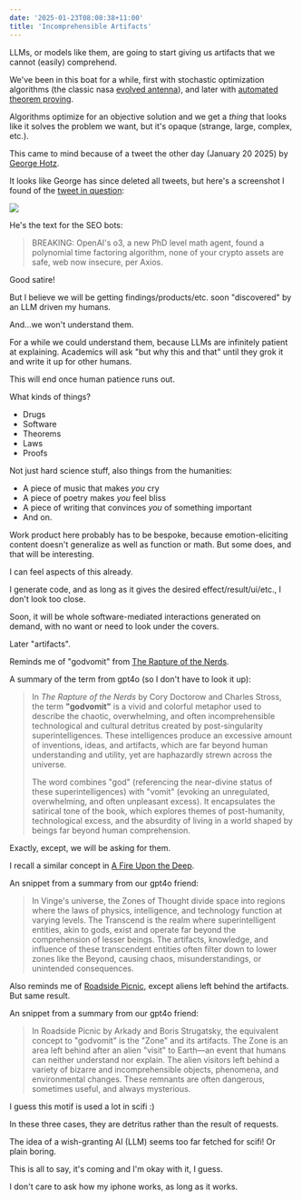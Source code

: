 ```yaml
---
date: '2025-01-23T08:08:38+11:00'
title: 'Incomprehensible Artifacts'
---
```


LLMs, or models like them, are going to start giving us artifacts that we cannot (easily) comprehend.

We've been in this boat for a while, first with stochastic optimization algorithms (the classic nasa [evolved antenna](https://en.wikipedia.org/wiki/Evolved_antenna)), and later with [automated theorem proving](https://en.wikipedia.org/wiki/Automated_theorem_proving).

Algorithms optimize for an objective solution and we get a _thing_ that looks like it solves the problem we want, but it's opaque (strange, large, complex, etc.).

This came to mind because of a tweet the other day (January 20 2025) by [George Hotz](https://x.com/realGeorgeHotz).

It looks like George has since deleted all tweets, but here's a screenshot I found of the [tweet in question](https://x.com/realGeorgeHotz/status/1881142120171626867):

![](/blog/pics/GeorgeHotzTweet.png)

He's the text for the SEO bots:

> BREAKING: OpenAI's o3, a new PhD level math agent, found a polynomial time factoring algorithm, none of your crypto assets are safe, web now insecure, per Axios.

Good satire!

But I believe we will be getting findings/products/etc. soon "discovered" by an LLM driven my humans.

And...we won't understand them.

For a while we could understand them, because LLMs are infinitely patient at explaining. Academics will ask "but why this and that" until they grok it and write it up for other humans.

This will end once human patience runs out.

What kinds of things?

* Drugs
* Software
* Theorems
* Laws
* Proofs

Not just hard science stuff, also things from the humanities:

* A piece of music that makes _you_ cry
* A piece of poetry makes _you_ feel bliss
* A piece of writing that convinces _you_ of something important
* And on.

Work product here probably has to be bespoke, because emotion-eliciting content doesn't generalize as well as function or math. But some does, and that will be interesting.

I can feel aspects of this already.

I generate code, and as long as it gives the desired effect/result/ui/etc., I don't look too close.

Soon, it will be whole software-mediated interactions generated on demand, with no want or need to look under the covers.

Later "artifacts".

Reminds me of "godvomit" from [The Rapture of the Nerds](https://www.goodreads.com/book/show/13538762-the-rapture-of-the-nerds).

A summary of the term from gpt4o (so I don't have to look it up):

> In *The Rapture of the Nerds* by Cory Doctorow and Charles Stross, the term **"godvomit"** is a vivid and colorful metaphor used to describe the chaotic, overwhelming, and often incomprehensible technological and cultural detritus created by post-singularity superintelligences. These intelligences produce an excessive amount of inventions, ideas, and artifacts, which are far beyond human understanding and utility, yet are haphazardly strewn across the universe.
>
> The word combines "god" (referencing the near-divine status of these superintelligences) with "vomit" (evoking an unregulated, overwhelming, and often unpleasant excess). It encapsulates the satirical tone of the book, which explores themes of post-humanity, technological excess, and the absurdity of living in a world shaped by beings far beyond human comprehension.

Exactly, except, we will be asking for them.

I recall a similar concept in [A Fire Upon the Deep](https://www.goodreads.com/book/show/77711.A_Fire_Upon_the_Deep).

An snippet from a summary from our gpt4o friend:

> In Vinge's universe, the Zones of Thought divide space into regions where the laws of physics, intelligence, and technology function at varying levels. The Transcend is the realm where superintelligent entities, akin to gods, exist and operate far beyond the comprehension of lesser beings. The artifacts, knowledge, and influence of these transcendent entities often filter down to lower zones like the Beyond, causing chaos, misunderstandings, or unintended consequences.

Also reminds me of [Roadside Picnic](https://www.goodreads.com/book/show/331256.Roadside_Picnic), except aliens left behind the artifacts. But same result.

An snippet from a summary from our gpt4o friend:

> In Roadside Picnic by Arkady and Boris Strugatsky, the equivalent concept to "godvomit" is the "Zone" and its artifacts. The Zone is an area left behind after an alien "visit" to Earth—an event that humans can neither understand nor explain. The alien visitors left behind a variety of bizarre and incomprehensible objects, phenomena, and environmental changes. These remnants are often dangerous, sometimes useful, and always mysterious.

I guess this motif is used a lot in scifi :)

In these three cases, they are detritus rather than the result of requests.

The idea of a wish-granting AI (LLM) seems too far fetched for scifi! Or plain boring.

This is all to say, it's coming and I'm okay with it, I guess.

I don't care to ask how my iphone works, as long as it works.


